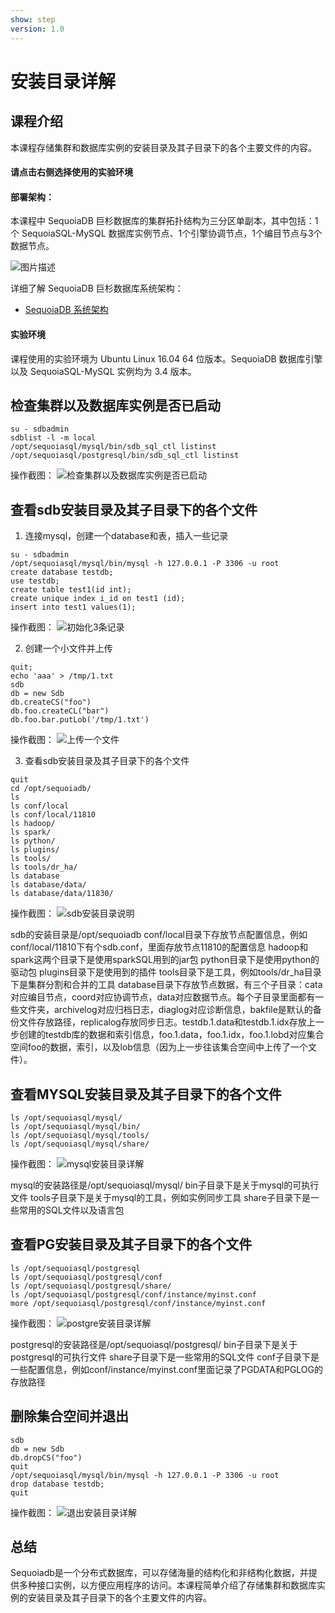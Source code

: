 ```yaml
---
show: step
version: 1.0 
---
```


# 安装目录详解

## 课程介绍

本课程存储集群和数据库实例的安装目录及其子目录下的各个主要文件的内容。

#### 请点击右侧选择使用的实验环境

#### 部署架构：
本课程中 SequoiaDB 巨杉数据库的集群拓扑结构为三分区单副本，其中包括：1个 SequoiaSQL-MySQL 数据库实例节点、1个引擎协调节点，1个编目节点与3个数据节点。

![图片描述](https://doc.shiyanlou.com/courses/1469/1207281/8d88e6faed223a26fcdc66fa2ef8d3c5)

详细了解 SequoiaDB 巨杉数据库系统架构：
* [SequoiaDB 系统架构](http://doc.sequoiadb.com/cn/sequoiadb-cat_id-1519649201-edition_id-0)

#### 实验环境
课程使用的实验环境为 Ubuntu Linux 16.04 64 位版本。SequoiaDB 数据库引擎以及 SequoiaSQL-MySQL 实例均为 3.4 版本。


## 检查集群以及数据库实例是否已启动
```
su - sdbadmin
sdblist -l -m local
/opt/sequoiasql/mysql/bin/sdb_sql_ctl listinst
/opt/sequoiasql/postgresql/bin/sdb_sql_ctl listinst
```

操作截图：
![检查集群以及数据库实例是否已启动](https://doc.shiyanlou.com/courses/1480/1207281/43fa875113512dce1537a215042f7c38)

## 查看sdb安装目录及其子目录下的各个文件
1) 连接mysql，创建一个database和表，插入一些记录
```
su - sdbadmin
/opt/sequoiasql/mysql/bin/mysql -h 127.0.0.1 -P 3306 -u root
create database testdb;
use testdb;
create table test1(id int);
create unique index i_id on test1 (id); 
insert into test1 values(1);
```

操作截图：
![初始化3条记录](https://doc.shiyanlou.com/courses/1480/1207281/761ab87e0cc040e46b768eaf6a6d089a)

2) 创建一个小文件并上传
```
quit;
echo 'aaa' > /tmp/1.txt
sdb
db = new Sdb
db.createCS("foo")
db.foo.createCL("bar")
db.foo.bar.putLob('/tmp/1.txt')
```

操作截图：
![上传一个文件](https://doc.shiyanlou.com/courses/1480/1207281/8736e149874126bab578f8e55e0b8d37)

3) 查看sdb安装目录及其子目录下的各个文件
```
quit
cd /opt/sequoiadb/
ls
ls conf/local
ls conf/local/11810
ls hadoop/
ls spark/
ls python/
ls plugins/
ls tools/
ls tools/dr_ha/
ls database
ls database/data/
ls database/data/11830/
```

操作截图：
![sdb安装目录说明](https://doc.shiyanlou.com/courses/1480/1207281/49cac07142c2f7be41cec91783439189)

sdb的安装目录是/opt/sequoiadb
conf/local目录下存放节点配置信息，例如conf/local/11810下有个sdb.conf，里面存放节点11810的配置信息
hadoop和spark这两个目录下是使用sparkSQL用到的jar包
python目录下是使用python的驱动包
plugins目录下是使用到的插件
tools目录下是工具，例如tools/dr_ha目录下是集群分割和合并的工具
database目录下存放节点数据，有三个子目录：cata对应编目节点，coord对应协调节点，data对应数据节点。每个子目录里面都有一些文件夹，archivelog对应归档日志，diaglog对应诊断信息，bakfile是默认的备份文件存放路径，replicalog存放同步日志。testdb.1.data和testdb.1.idx存放上一步创建的testdb库的数据和索引信息，foo.1.data，foo.1.idx，foo.1.lobd对应集合空间foo的数据，索引，以及lob信息（因为上一步往该集合空间中上传了一个文件）。



## 查看MYSQL安装目录及其子目录下的各个文件
```
ls /opt/sequoiasql/mysql/
ls /opt/sequoiasql/mysql/bin/
ls /opt/sequoiasql/mysql/tools/
ls /opt/sequoiasql/mysql/share/
```
操作截图：
![mysql安装目录详解](https://doc.shiyanlou.com/courses/1480/1207281/fa4388d1e703c008dc71797c35073751)

mysql的安装路径是/opt/sequoiasql/mysql/
bin子目录下是关于mysql的可执行文件
tools子目录下是关于mysql的工具，例如实例同步工具
share子目录下是一些常用的SQL文件以及语言包

## 查看PG安装目录及其子目录下的各个文件
```
ls /opt/sequoiasql/postgresql
ls /opt/sequoiasql/postgresql/conf
ls /opt/sequoiasql/postgresql/share/
ls /opt/sequoiasql/postgresql/conf/instance/myinst.conf
more /opt/sequoiasql/postgresql/conf/instance/myinst.conf
```

操作截图：
![postgre安装目录详解](https://doc.shiyanlou.com/courses/1480/1207281/f7fc021085680aaceb419845d0c13625)

postgresql的安装路径是/opt/sequoiasql/postgresql/
bin子目录下是关于postgresql的可执行文件
share子目录下是一些常用的SQL文件
conf子目录下是一些配置信息，例如conf/instance/myinst.conf里面记录了PGDATA和PGLOG的存放路径


## 删除集合空间并退出
```
sdb
db = new Sdb
db.dropCS("foo")
quit
/opt/sequoiasql/mysql/bin/mysql -h 127.0.0.1 -P 3306 -u root
drop database testdb;
quit
```

操作截图：
![退出安装目录详解](https://doc.shiyanlou.com/courses/1480/1207281/6fdbcc910fa3a8b40af109c6dbff52a6)


## 总结

Sequoiadb是一个分布式数据库，可以存储海量的结构化和非结构化数据，并提供多种接口实例，以方便应用程序的访问。本课程简单介绍了存储集群和数据库实例的安装目录及其子目录下的各个主要文件的内容。

